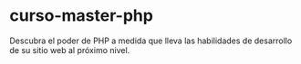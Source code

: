 # curso-master-php
Descubra el poder de PHP a medida que lleva las habilidades de desarrollo de su sitio web al próximo nivel.
